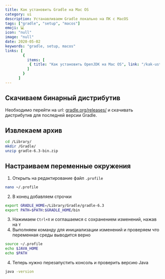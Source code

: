```yaml
---
title: Как установить Gradle на Mac OS
category: ui
description: Устанавливаем Gradle локально на ПК с MacOS
tags: ["gradle", "setup", "macos"]
emoji: 💻
icon: "null"
image: "null"
date: 2020-05-02
keywords: "gradle, setup, macos"
links: [
        {
          items: [
           { title: "Как установить OpenJDK на Mac OS", link: "/kak-ustanovit-open-jdk-na-mac-os/" },
          ]
        }
      ]
---
```


## Скачиваем бинарный дистрибутив

Необходимо перейти на url: [gradle.org/releases/](https://gradle.org/releases/) и скачивать дистрибутив для последней версии Gradle.

## Извлекаем архив

```bash
cd /Library/
mkdir /Gradle/
unzip gradle-6.3-bin.zip
```

## Настраиваем переменные окружения

1. Открыть на редактирование файл `.profile`

```bash
nano ~/.profile
```

2. В конец добавляем строчки

```bash
export GRADLE_HOME=/Library/Gradle/gradle-6.3
export PATH=$PATH:$GRADLE_HOME/bin
```

3. Нажимаем `Ctrl+X` и соглашаемся с сохранением изменений, нажав на `Y`
4. Выполняем команду для инициализации изменений и проверяем что переменная среды выводится верно

```bash
source ~/.profile
echo $JAVA_HOME
echo $PATH
```

4. Теперь нужно перезапустить консоль и проверить версию Java

```bash
java -version
```
